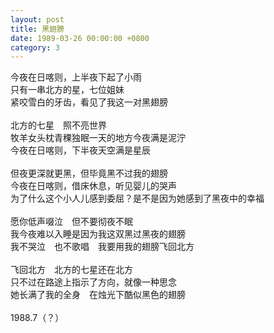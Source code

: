 ```yaml
---
layout: post
title: 黑翅膀
date: 1989-03-26 00:00:00 +0800
category: 3
---
```


今夜在日喀则，上半夜下起了小雨<br>
只有一串北方的星，七位姐妹<br>
紧咬雪白的牙齿，看见了我这一对黑翅膀<br>
<br>
北方的七星　照不亮世界<br>
牧羊女头枕青稞独眠一天的地方今夜满是泥泞<br>
今夜在日喀则，下半夜天空满是星辰<br>
<br>
但夜更深就更黑，但毕竟黑不过我的翅膀<br>
今夜在日喀则，借床休息，听见婴儿的哭声<br>
为了什么这个小人儿感到委屈？是不是因为她感到了黑夜中的幸福<br>
<br>
愿你低声啜泣　但不要彻夜不眠<br>
我今夜难以入睡是因为我这双黑过黑夜的翅膀<br>
我不哭泣　也不歌唱　我要用我的翅膀飞回北方<br>
<br>
飞回北方　北方的七星还在北方<br>
只不过在路途上指示了方向，就像一种思念<br>
她长满了我的全身　在烛光下酷似黑色的翅膀<br>
<br>
1988.7（？）